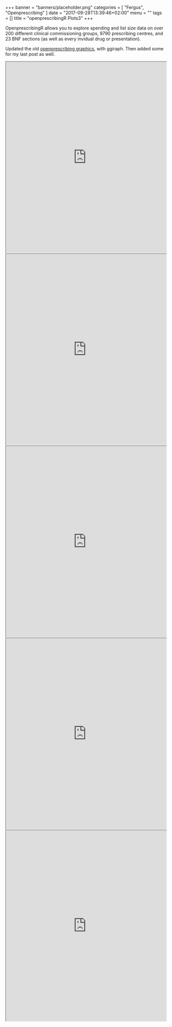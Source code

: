 +++
banner = "banners/placeholder.png"
categories = [
  "Fergus",
  "Openprescribing"
]
date = "2017-09-28T13:39:46+02:00"
menu = ""
tags = []
title = "openprescribingR Plots3"
+++

OpenprescribingR allows you to explore spending and list size data on over 200 different clinical commissioning groups, 9790 prescribing centres, and 23 BNF sections (as well as every invidual drug or presentation).

Updated the old [openprescribing graphics](https://fergustaylor.github.io/post/post6), with ggiraph.
Then added some for my last post as well.

<iframe src="https://fergustaylor.github.io/blogimages/post10image/" width="100%" height="600px">
</iframe>

<iframe src="https://fergustaylor.github.io/blogimages/post10image2/" width="100%" height="600px">
</iframe>

<iframe src="https://fergustaylor.github.io/blogimages/post10image3/" width="100%" height="600px">
</iframe>

<iframe src="https://fergustaylor.github.io/blogimages/post10image4/" width="100%" height="600px">
</iframe>

<iframe src="https://fergustaylor.github.io/blogimages/post10image5/" width="100%" height="600px">
</iframe>